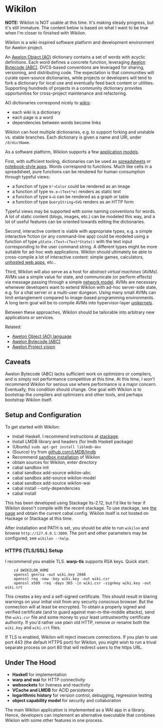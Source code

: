 Wikilon
=======

**NOTE:** Wikilon is NOT usable at this time. It's making steady progress, but it's still immature. The content below is based on what I want to be true when I'm closer to finished with Wikilon.

Wikilon is a wiki-inspired software platform and development environment for Awelon project.

An [Awelon Object (AO)](docs/AboutAO.md) dictionary contains a set of words with acyclic definitions. Each word defines a concrete function, leveraging [Awelon Bytecode (ABC)](docs/AboutABC.md). DVCS-based conventions are leveraged for sharing, versioning, and distributing code. The expectation is that communities will curate open-source dictionaries, while projects or developers will tend to fork a dictionary for local use and eventually feed back content or utilities. Supporting hundreds of projects in a community dictionary provides opportunities for cross-project maintenance and refactoring.

AO dictionaries correspond nicely to [wikis](http://en.wikipedia.org/wiki/Wiki): 

* each wiki is a dictionary
* each page is a word
* dependencies between words become links 

Wikilon can host multiple dictionaries, e.g. to support forking and unstable vs. stable branches. Each dictionary is given a name and URI, under `/d/dictName`. 

As a software platform, Wikilon supports a few [application models](docs/ApplicationModel.md). 

First, with sufficient tooling, dictionaries can be used as [spreadsheets](http://en.wikipedia.org/wiki/Spreadsheet) or [notebook-style apps](http://en.wikipedia.org/wiki/IPython). Words correspond to functions. Much like cells in a spreadsheet, pure functions can be rendered for human consumption through typeful views:

* a function of type `ℝ²→Color` could be rendered as an image
* a function of type `∀e.e→(Text*e)` renders as static text
* a function of type `ℝ→ℝ` can be rendered as a graph or table
* a function of type `QueryString→SVG` renders as an HTTP form

Typeful views may be supported with some naming conventions for words. A lot of static content (blogs, images, etc.) can be modeled this way, and a lot of useful features can be oriented towards editing the dictionaries.

Second, interactive content is viable with appropriate types, e.g. a simple interactive fiction (or any command-line app) could be modeled using a function of type `µState.(Text→(Text*State))` with the text input corresponding to the user command string. A different types might be more suitable for ad-hoc web applications. Wikilon should ultimately be able to cross-compile a lot of interactive content: simple games, calculators, [unhosted web apps](https://unhosted.org/), etc..

Third, Wikilon will also serve as a host for *abstract virtual machines* (AVMs). AVMs use a simple value for state, and communicate (or perform effects) via message passing through a simple [network model](docs/NetworkModel.md). AVMs are necessary whenever developers want to extend Wikilon with ad-hoc server-side state, e.g. for a chat server or a multi-user dungeon. Using many small AVMs can limit entanglement compared to image-based programming environments. A long term goal will be to compile AVMs into hypervisor-layer [unikernels](https://queue.acm.org/detail.cfm?id=2566628).

Between these approaches, Wikilon should be tailorable into arbitrary new applications or services. 

Related: 

* [Awelon Object (AO) language](docs/AboutAO.md)
* [Awelon Bytecode (ABC)](docs/AboutABC.md)
* [Awelon Project vision](docs/AwelonProject.md)

## Caveats

Awelon Bytecode (ABC) lacks sufficient work on optimizers or compilers, and is simply not performance competitive at this time. At this time, I won't recommend Wikilon for serious use where performance is a major concern. Eventually, this condition should change. One goal with Wikilon is to bootstrap the compilers and optimizers and other tools, and perhaps bootstrap Wikilon itself.

## Setup and Configuration

To get started with Wikilon:

* Install Haskell. I recommend instructions at [stackage](http://www.stackage.org/install).
* Install LMDB library and headers (for lmdb Haskell package)
 * (Ubuntu) `sudo apt-get install liblmdb-dev`
 * (Source) try from [github.com/LMDB/lmdb](https://github.com/LMDB/lmdb)
* Recommend [sandbox installation](http://coldwa.st/e/blog/2013-08-20-Cabal-sandbox.html) of Wikilon
 * obtain sources for Wikilon, enter directory
 * cabal sandbox init
 * cabal sandbox add-source wikilon-abc
 * cabal sandbox add-source wikilon-model
 * cabal sandbox add-source wikilon-wai
 * cabal install --only-dependencies
 * cabal install

This has been developed using Stackage lts-2.12, but I'd like to hear if Wikilon doesn't compile with the recent stackage. To use stackage, see [the page](https://www.stackage.org/) and obtain the current cabal.config. Wikilon itself is not hosted on Hackage or Stackage at this time. 

After installation and PATH is set, you should be able to run `wikilon` and browse `http://127.0.0.1:3000`. The port and other parameters may be configured; see `wikilon --help`. 

### HTTPS (TLS/SSL) Setup

I recommend you enable TLS. **warp-tls** supports RSA keys. Quick start:

        cd $WIKILON_HOME
        openssl genrsa -out wiki.key 2048
        openssl req -new -key wiki.key -out wiki.csr
        openssl x509 -req -days 365 -in wiki.csr -signkey wiki.key -out wiki.crt

This creates a key and a self-signed certificate. This should result in blaring warnings on your initial visit from any security conscious browser. But the connection will at least be encrypted. To obtain a properly signed and verified certificate (and to guard against man-in-the-middle attacks), send the `wiki.csr` file and some money to your least untrustworthy certificate authority. If you'd rather use plain old HTTP, remove or rename both the `wiki.key` and `wiki.crt` files.

If TLS is enabled, Wikilon will reject insecure connections. If you plan to use port 443 (the default HTTPS port) for Wikilon, you might wish to run a trival separate process on port 80 that will redirect users to the https URL.

## Under The Hood

* **Haskell** for implementation
* **warp and wai** for HTTP connectivity
* **websockets** for liveness and reactivity
* **VCache and LMDB** for ACID persistence
* **logarithmic history** for version control, debugging, regression testing
* **object capability model** for security and collaboration

The main Wikilon application is implemented as a WAI app in a library. Hence, developers can implement an alternative executable that combines Wikilon with some other features in one process.
